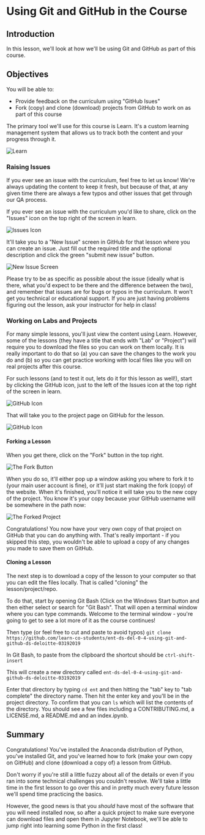 
# Using Git and GitHub in the Course


## Introduction
In this lesson, we'll look at how we'll be using Git and GitHub as part of this course.

## Objectives
You will be able to:
* Provide feedback on the curriculum using "GitHub Isues"
* Fork (copy) and clone (download) projects from GitHub to work on as part of this course


The primary tool we'll use for this course is Learn. It's a custom learning management system that allows us to track both the content and your progress through it. 

![Learn](http://curriculum-content.s3.amazonaws.com/ent-ds-deloitte/learn-screenshot.png)

### Raising Issues 
If you ever see an issue with the curriculum, feel free to let us know! We're always updating the content to keep it fresh, but because of that, at any given time there are always a few typos and other issues that get through our QA process. 

If you ever see an issue with the curriculum you'd like to share, click on the "Issues" icon on the top right of the screen in learn.

![Issues Icon](http://curriculum-content.s3.amazonaws.com/ent-ds-deloitte/learn-screenshot-issues.png)

It'll take you to a "New Issue" screen in GitHub for that lesson where you can create an issue. Just fill out the required title and the optional description and click the green "submit new issue" button.

![New Issue Screen](http://curriculum-content.s3.amazonaws.com/ent-ds-deloitte/issues-screen.png)

Please try to be as specific as possible about the issue (ideally what is there, what you'd expect to be there and the difference between the two), and remember that issues are for bugs or typos in the curriculum. It won't get you technical or educational support. If you are just having problems figuring out the lesson, ask your instructor for help in class!

### Working on Labs and Projects
For many simple lessons, you'll just view the content using Learn. However, some of the lessons (they have a title that ends with "Lab" or "Project") will require you to download the files so you can work on them locally. It is really important to do that so (a) you can save the changes to the work you do and (b) so you can get practice working with local files like you will on real projects after this course.

For such lessons (and to test it out, lets do it for this lesson as well!), start by clicking the GitHub icon, just to the left of the Issues icon at the top right of the screen in learn.

![GitHub Icon](http://curriculum-content.s3.amazonaws.com/ent-ds-deloitte/learn-screenshot-github.png)

That will take you to the project page on GitHub for the lesson.

![GitHub Icon](http://curriculum-content.s3.amazonaws.com/ent-ds-deloitte/project-page-github.png)


#### Forking a Lesson
When you get there, click on the "Fork" button in the top right.

![The Fork Button](http://curriculum-content.s3.amazonaws.com/ent-ds-deloitte/the-fork-button.png)

When you do so, it'll either pop up a window asking you where to fork it to (your main user account is fine), or it'll just start making the fork (copy) of the website. When it's finished, you'll notice it will take you to the new copy of the project. You know it's your copy because your GitHub username will be somewhere in the path now:

![The Forked Project](http://curriculum-content.s3.amazonaws.com/ent-ds-deloitte/the-forked-project-header.png)

Congratulations! You now have your very own copy of that project on GitHub that you can do anything with. That's really important - if you skipped this step, you wouldn't be able to upload a copy of any changes you made to save them on GitHub.

#### Cloning a Lesson
The next step is to download a copy of the lesson to your computer so that you can edit the files locally. That is called "cloning" the lesson/project/repo.

To do that, start by opening Git Bash (Click on the Windows Start button and then either select or search for "Git Bash". That will open a terminal window where you can type commands. Welcome to the terminal window - you're going to get to see a lot more of it as the course continues!

Then type (or feel free to cut and paste to avoid typos) `git clone https://github.com/learn-co-students/ent-ds-del-0-4-using-git-and-github-ds-deloitte-03192019`

In Git Bash, to paste from the clipboard the shortcut should be `ctrl-shift-insert`

This will create a new directory called `ent-ds-del-0-4-using-git-and-github-ds-deloitte-03192019`

Enter that directory by typing `cd ent` and then hitting the "tab" key to "tab complete" the directory name. Then hit the enter key and you'll be in the project directory. To confirm that you can `ls` which will list the contents of the directory. You should see a few files including a CONTRIBUTING.md, a LICENSE.md, a README.md and an index.ipynb.


## Summary

Congratulations! You've installed the Anaconda distribution of Python, you've installed Git, and you've learned how to fork (make your own copy on GitHub) and clone (download a copy of) a lesson from GitHub. 

Don't worry if you're still a little fuzzy about all of the details or even if you ran into some technical challenges you couldn't resolve. We'll take a little time in the first lesson to go over this and in pretty much every future lesson we'll spend time practicing the basics. 

However, the good news is that you *should* have most of the software that you will need installed now, so after a quick project to make sure everyone can download files and open them in Jupyter Notebook, we'll be able to jump right into learning some Python in the first class!

